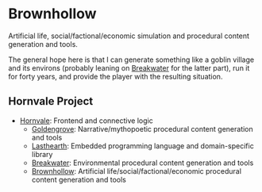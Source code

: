 # Brownhollow
Artificial life, social/factional/economic simulation and procedural content generation and tools.

The general hope here is that I can generate something like a goblin village and its environs (probably leaning on [Breakwater](https://github.com/ndouglas/breakwater/) for the latter part), run it for forty years, and provide the player with the resulting situation.

## Hornvale Project
- [Hornvale](https://github.com/ndouglas/hornvale/): Frontend and connective logic
  - [Goldengrove](https://github.com/ndouglas/goldengrove/): Narrative/mythopoetic procedural content generation and tools
  - [Lasthearth](https://github.com/ndouglas/lasthearth/): Embedded programming language and domain-specific library
  - [Breakwater](https://github.com/ndouglas/breakwater/): Environmental procedural content generation and tools
  - [Brownhollow](https://github.com/ndouglas/brownhollow/): Artificial life/social/factional/economic procedural content generation and tools
